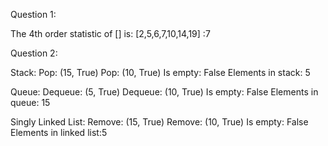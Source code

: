 Question 1:

The 4th order statistic of [] is: [2,5,6,7,10,14,19]  :7

Question 2:

Stack: Pop: (15, True) Pop: (10, True) Is empty: False Elements in stack: 5

Queue: Dequeue: (5, True) Dequeue: (10, True) Is empty: False Elements in queue: 15

Singly Linked List: Remove: (15, True) Remove: (10, True) Is empty: False Elements in linked list:5
